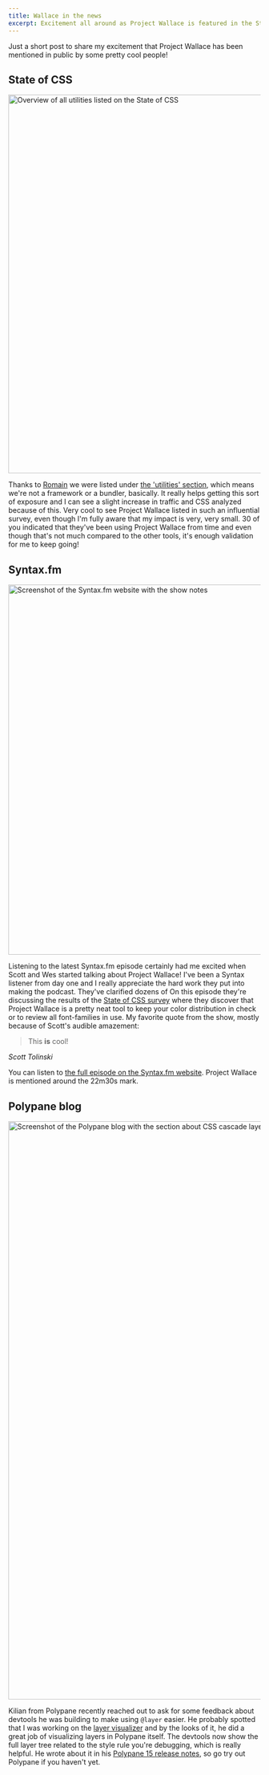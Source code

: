 ```yaml
---
title: Wallace in the news
excerpt: Excitement all around as Project Wallace is featured in the State of CSS survey, mentioned on Syntax.fm and helped improve Polypane's devtools!
---
```


<script>
	import survey from '$lib/img/blog/2023-10-13-in-the-news/survey.png'
	import polypane from '$lib/img/blog/2023-10-13-in-the-news/polypane.png'
	import syntax from '$lib/img/blog/2023-10-13-in-the-news/syntax.png'
</script>

Just a short post to share my excitement that Project Wallace has been mentioned in public by some pretty cool people!

## State of CSS

<img src={survey} alt="Overview of all utilities listed on the State of CSS" loading="eager" width="1092" height="755">

Thanks to [Romain](https://twitter.com/romainmenke/status/1670852482174468096) we were listed under [the 'utilities' section](https://2023.stateofcss.com/en-US/other-tools/), which means we're not a framework or a bundler, basically. It really helps getting this sort of exposure and I can see a slight increase in traffic and CSS analyzed because of this. Very cool to see Project Wallace listed in such an influential survey, even though I'm fully aware that my impact is very, very small. 30 of you indicated that they've been using Project Wallace from time and even though that's not much compared to the other tools, it's enough validation for me to keep going!

## Syntax.fm

<img src={syntax} alt="Screenshot of the Syntax.fm website with the show notes" loading="lazy" width="1081" height="738">

Listening to the latest Syntax.fm episode certainly had me excited when Scott and Wes started talking about Project Wallace! I've been a Syntax listener from day one and I really appreciate the hard work they put into making the podcast. They've clarified dozens of On this episode they're discussing the results of the [State of CSS survey](https://2023.stateofcss.com/en-US) where they discover that Project Wallace is a pretty neat tool to keep your color distribution in check or to review all font-families in use. My favorite quote from the show, mostly because of Scott's audible amazement:

> This **is** cool!

<cite>Scott Tolinski</cite>

You can listen to [the full episode on the Syntax.fm website](https://syntax.fm/show/678/the-2023-state-of-css-survey-part-2-css-frameworks-tooling-browser-usage#t=22:30). Project Wallace is mentioned around the 22m30s mark.

## Polypane blog

<img src={polypane} alt="Screenshot of the Polypane blog with the section about CSS cascade layers and Project Wallace's visualizer" loading="lazy" width="1333" height="1153">

Kilian from Polypane recently reached out to ask for some feedback about devtools he was building to make using `@layer` easier. He probably spotted that I was working on the [layer visualizer](/css-layers-visualizer) and by the looks of it, he did a great job of visualizing layers in Polypane itself. The devtools now show the full layer tree related to the style rule you're debugging, which is really helpful. He wrote about it in his [Polypane 15 release notes](https://polypane.app/blog/polypane-15-fully-featured-browser-in-the-browse-panel-performance-improvements-chromium-116-and-more/#support-for-complex-layer-nesting), so go try out Polypane if you haven't yet.
